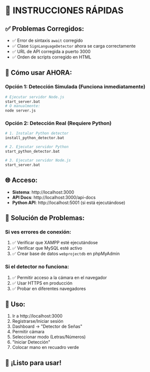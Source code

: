 # 🚀 INSTRUCCIONES RÁPIDAS

## ✅ Problemas Corregidos:
- ✅ Error de sintaxis `await` corregido
- ✅ Clase `SignLanguageDetector` ahora se carga correctamente
- ✅ URL de API corregida a puerto 3000
- ✅ Orden de scripts corregido en HTML

## 🎯 Cómo usar AHORA:

### Opción 1: Detección Simulada (Funciona inmediatamente)
```bash
# Ejecutar servidor Node.js
start_server.bat
# O manualmente:
node server.js
```

### Opción 2: Detección Real (Requiere Python)
```bash
# 1. Instalar Python detector
install_python_detector.bat

# 2. Ejecutar servidor Python
start_python_detector.bat

# 3. Ejecutar servidor Node.js
start_server.bat
```

## 🌐 Acceso:
- **Sistema**: http://localhost:3000
- **API Docs**: http://localhost:3000/api-docs
- **Python API**: http://localhost:5001 (si está ejecutándose)

## 🔧 Solución de Problemas:

### Si ves errores de conexión:
1. ✅ Verificar que XAMPP esté ejecutándose
2. ✅ Verificar que MySQL esté activo
3. ✅ Crear base de datos `webprojectdb` en phpMyAdmin

### Si el detector no funciona:
1. ✅ Permitir acceso a la cámara en el navegador
2. ✅ Usar HTTPS en producción
3. ✅ Probar en diferentes navegadores

## 📱 Uso:
1. Ir a http://localhost:3000
2. Registrarse/Iniciar sesión
3. Dashboard → "Detector de Señas"
4. Permitir cámara
5. Seleccionar modo (Letras/Números)
6. "Iniciar Detección"
7. Colocar mano en recuadro verde

## 🎉 ¡Listo para usar!
